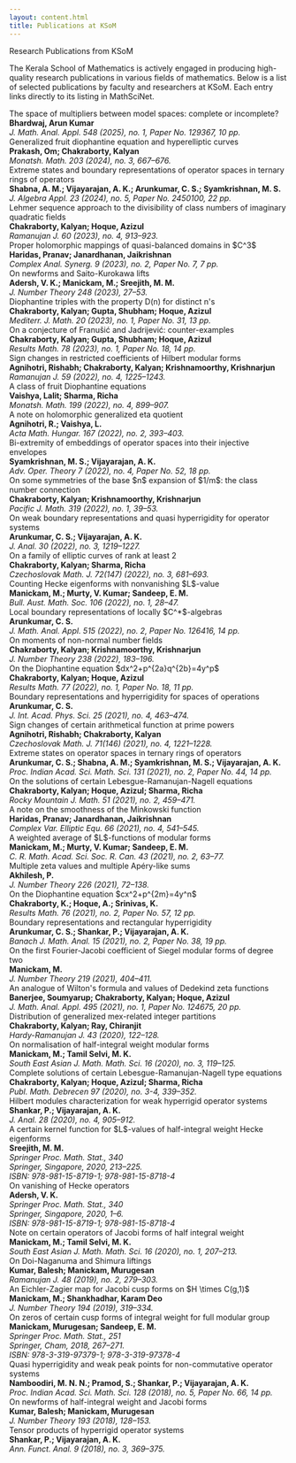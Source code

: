 ```yaml
---
layout: content.html
title: Publications at KSoM
---
```


<div class="main-full-width" id="main-content-start">

<section class="static-section" id="publications-intro">
  <div class="accordion-header">Research Publications from KSoM</div>
  <div class="accordion-content static-content">
    <p>The Kerala School of Mathematics is actively engaged in producing high-quality research publications in various fields of mathematics. Below is a list of selected publications by faculty and researchers at KSoM. Each entry links directly to its listing in MathSciNet.</p>
  </div>
</section>

<section class="accordion-item default-bg" data-direct-link="true" data-learn-more-url="https://mathscinet.ams.org/mathscinet/article?mr=4864900">
  <div class="accordion-header">The space of multipliers between model spaces: complete or incomplete?</div>
  <div class="accordion-snippet">
    <strong>Bhardwaj, Arun Kumar</strong><br/>
    <em>J. Math. Anal. Appl. 548 (2025), no. 1, Paper No. 129367, 10 pp.</em>
  </div>
</section>

<section class="accordion-item alt-bg" data-direct-link="true" data-learn-more-url="https://mathscinet.ams.org/mathscinet/article?mr=4704787">
  <div class="accordion-header">Generalized fruit diophantine equation and hyperelliptic curves</div>
  <div class="accordion-snippet">
    <strong>Prakash, Om; Chakraborty, Kalyan</strong><br/>
    <em>Monatsh. Math. 203 (2024), no. 3, 667–676.</em>
  </div>
</section>

<section class="accordion-item default-bg" data-direct-link="true" data-learn-more-url="https://mathscinet.ams.org/mathscinet/article?mr=4692620">
  <div class="accordion-header">Extreme states and boundary representations of operator spaces in ternary rings of operators</div>
  <div class="accordion-snippet">
    <strong>Shabna, A. M.; Vijayarajan, A. K.; Arunkumar, C. S.; Syamkrishnan, M. S.</strong><br/>
    <em>J. Algebra Appl. 23 (2024), no. 5, Paper No. 2450100, 22 pp.</em>
  </div>
</section>

<section class="accordion-item alt-bg" data-direct-link="true" data-learn-more-url="https://mathscinet.ams.org/mathscinet/article?mr=4565132">
  <div class="accordion-header">Lehmer sequence approach to the divisibility of class numbers of imaginary quadratic fields</div>
  <div class="accordion-snippet">
    <strong>Chakraborty, Kalyan; Hoque, Azizul</strong><br/>
    <em>Ramanujan J. 60 (2023), no. 4, 913–923.</em>
  </div>
</section>

<section class="accordion-item default-bg" data-direct-link="true" data-learn-more-url="https://mathscinet.ams.org/mathscinet/article?mr=4558996">
  <div class="accordion-header">Proper holomorphic mappings of quasi-balanced domains in $C^3$</div>
  <div class="accordion-snippet">
    <strong>Haridas, Pranav; Janardhanan, Jaikrishnan</strong><br/>
    <em>Complex Anal. Synerg. 9 (2023), no. 2, Paper No. 7, 7 pp.</em>
  </div>
</section>

<section class="accordion-item alt-bg" data-direct-link="true" data-learn-more-url="https://mathscinet.ams.org/mathscinet/article?mr=4556156">
  <div class="accordion-header">On newforms and Saito-Kurokawa lifts</div>
  <div class="accordion-snippet">
    <strong>Adersh, V. K.; Manickam, M.; Sreejith, M. M.</strong><br/>
    <em>J. Number Theory 248 (2023), 27–53.</em>
  </div>
</section>

<section class="accordion-item default-bg" data-direct-link="true" data-learn-more-url="https://mathscinet.ams.org/mathscinet/article?mr=4520283">
  <div class="accordion-header">Diophantine triples with the property D(n) for distinct n's</div>
  <div class="accordion-snippet">
    <strong>Chakraborty, Kalyan; Gupta, Shubham; Hoque, Azizul</strong><br/>
    <em>Mediterr. J. Math. 20 (2023), no. 1, Paper No. 31, 13 pp.</em>
  </div>
</section>

<section class="accordion-item alt-bg" data-direct-link="true" data-learn-more-url="https://mathscinet.ams.org/mathscinet/article?mr=4512671">
  <div class="accordion-header">On a conjecture of Franušić and Jadrijević: counter-examples</div>
  <div class="accordion-snippet">
    <strong>Chakraborty, Kalyan; Gupta, Shubham; Hoque, Azizul</strong><br/>
    <em>Results Math. 78 (2023), no. 1, Paper No. 18, 14 pp.</em>
  </div>
</section>

<section class="accordion-item default-bg" data-direct-link="true" data-learn-more-url="https://mathscinet.ams.org/mathscinet/article?mr=4507208">
  <div class="accordion-header">Sign changes in restricted coefficients of Hilbert modular forms</div>
  <div class="accordion-snippet">
    <strong>Agnihotri, Rishabh; Chakraborty, Kalyan; Krishnamoorthy, Krishnarjun</strong><br/>
    <em>Ramanujan J. 59 (2022), no. 4, 1225–1243.</em>
  </div>
</section>

<section class="accordion-item alt-bg" data-direct-link="true" data-learn-more-url="https://mathscinet.ams.org/mathscinet/article?mr=4497174">
  <div class="accordion-header">A class of fruit Diophantine equations</div>
  <div class="accordion-snippet">
    <strong>Vaishya, Lalit; Sharma, Richa</strong><br/>
    <em>Monatsh. Math. 199 (2022), no. 4, 899–907.</em>
  </div>
</section>

<section class="accordion-item default-bg" data-direct-link="true" data-learn-more-url="https://mathscinet.ams.org/mathscinet/article?mr=4487617">
  <div class="accordion-header">A note on holomorphic generalized eta quotient</div>
  <div class="accordion-snippet">
    <strong>Agnihotri, R.; Vaishya, L.</strong><br/>
    <em>Acta Math. Hungar. 167 (2022), no. 2, 393–403.</em>
  </div>
</section>

<section class="accordion-item alt-bg" data-direct-link="true" data-learn-more-url="https://mathscinet.ams.org/mathscinet/article?mr=4476931">
  <div class="accordion-header">Bi-extremity of embeddings of operator spaces into their injective envelopes</div>
  <div class="accordion-snippet">
    <strong>Syamkrishnan, M. S.; Vijayarajan, A. K.</strong><br/>
    <em>Adv. Oper. Theory 7 (2022), no. 4, Paper No. 52, 18 pp.</em>
  </div>
</section>

<section class="accordion-item default-bg" data-direct-link="true" data-learn-more-url="https://mathscinet.ams.org/mathscinet/article?mr=4475673">
  <div class="accordion-header">On some symmetries of the base $n$ expansion of $1/m$: the class number connection</div>
  <div class="accordion-snippet">
    <strong>Chakraborty, Kalyan; Krishnamoorthy, Krishnarjun</strong><br/>
    <em>Pacific J. Math. 319 (2022), no. 1, 39–53.</em>
  </div>
</section>

<section class="accordion-item alt-bg" data-direct-link="true" data-learn-more-url="https://mathscinet.ams.org/mathscinet/article?mr=4467987">
  <div class="accordion-header">On weak boundary representations and quasi hyperrigidity for operator systems</div>
  <div class="accordion-snippet">
    <strong>Arunkumar, C. S.; Vijayarajan, A. K.</strong><br/>
    <em>J. Anal. 30 (2022), no. 3, 1219–1227.</em>
  </div>
</section>

<section class="accordion-item default-bg" data-direct-link="true" data-learn-more-url="https://mathscinet.ams.org/mathscinet/article?mr=4467935">
  <div class="accordion-header">On a family of elliptic curves of rank at least 2</div>
  <div class="accordion-snippet">
    <strong>Chakraborty, Kalyan; Sharma, Richa</strong><br/>
    <em>Czechoslovak Math. J. 72(147) (2022), no. 3, 681–693.</em>
  </div>
</section>

<section class="accordion-item alt-bg" data-direct-link="true" data-learn-more-url="https://mathscinet.ams.org/mathscinet/article?mr=4448940">
  <div class="accordion-header">Counting Hecke eigenforms with nonvanishing $L$-value</div>
  <div class="accordion-snippet">
    <strong>Manickam, M.; Murty, V. Kumar; Sandeep, E. M.</strong><br/>
    <em>Bull. Aust. Math. Soc. 106 (2022), no. 1, 28–47.</em>
  </div>
</section>

<section class="accordion-item default-bg" data-direct-link="true" data-learn-more-url="https://mathscinet.ams.org/mathscinet/article?mr=4441454">
  <div class="accordion-header">Local boundary representations of locally $C^*$-algebras</div>
  <div class="accordion-snippet">
    <strong>Arunkumar, C. S.</strong><br/>
    <em>J. Math. Anal. Appl. 515 (2022), no. 2, Paper No. 126416, 14 pp.</em>
  </div>
</section>

<section class="accordion-item alt-bg" data-direct-link="true" data-learn-more-url="https://mathscinet.ams.org/mathscinet/article?mr=4430097">
  <div class="accordion-header">On moments of non-normal number fields</div>
  <div class="accordion-snippet">
    <strong>Chakraborty, Kalyan; Krishnamoorthy, Krishnarjun</strong><br/>
    <em>J. Number Theory 238 (2022), 183–196.</em>
  </div>
</section>

<section class="accordion-item default-bg" data-direct-link="true" data-learn-more-url="https://mathscinet.ams.org/mathscinet/article?mr=4344843">
  <div class="accordion-header">On the Diophantine equation $dx^2+p^{2a}q^{2b}=4y^p$</div>
  <div class="accordion-snippet">
    <strong>Chakraborty, Kalyan; Hoque, Azizul</strong><br/>
    <em>Results Math. 77 (2022), no. 1, Paper No. 18, 11 pp.</em>
  </div>
</section>

<section class="accordion-item alt-bg" data-direct-link="true" data-learn-more-url="https://mathscinet.ams.org/mathscinet/article?mr=4363224">
  <div class="accordion-header">Boundary representations and hyperrigidity for spaces of operations</div>
  <div class="accordion-snippet">
    <strong>Arunkumar, C. S.</strong><br/>
    <em>J. Int. Acad. Phys. Sci. 25 (2021), no. 4, 463–474.</em>
  </div>
</section>

<section class="accordion-item default-bg" data-direct-link="true" data-learn-more-url="https://mathscinet.ams.org/mathscinet/article?mr=4339124">
  <div class="accordion-header">Sign changes of certain arithmetical function at prime powers</div>
  <div class="accordion-snippet">
    <strong>Agnihotri, Rishabh; Chakraborty, Kalyan</strong><br/>
    <em>Czechoslovak Math. J. 71(146) (2021), no. 4, 1221–1228.</em>
  </div>
</section>

<section class="accordion-item alt-bg" data-direct-link="true" data-learn-more-url="https://mathscinet.ams.org/mathscinet/article?mr=4338047">
  <div class="accordion-header">Extreme states on operator spaces in ternary rings of operators</div>
  <div class="accordion-snippet">
    <strong>Arunkumar, C. S.; Shabna, A. M.; Syamkrishnan, M. S.; Vijayarajan, A. K.</strong><br/>
    <em>Proc. Indian Acad. Sci. Math. Sci. 131 (2021), no. 2, Paper No. 44, 14 pp.</em>
  </div>
</section>

<section class="accordion-item default-bg" data-direct-link="true" data-learn-more-url="https://mathscinet.ams.org/mathscinet/article?mr=4278721">
  <div class="accordion-header">On the solutions of certain Lebesgue-Ramanujan-Nagell equations</div>
  <div class="accordion-snippet">
    <strong>Chakraborty, Kalyan; Hoque, Azizul; Sharma, Richa</strong><br/>
    <em>Rocky Mountain J. Math. 51 (2021), no. 2, 459–471.</em>
  </div>
</section>

<section class="accordion-item alt-bg" data-direct-link="true" data-learn-more-url="https://mathscinet.ams.org/mathscinet/article?mr=4224759">
  <div class="accordion-header">A note on the smoothness of the Minkowski function</div>
  <div class="accordion-snippet">
    <strong>Haridas, Pranav; Janardhanan, Jaikrishnan</strong><br/>
    <em>Complex Var. Elliptic Equ. 66 (2021), no. 4, 541–545.</em>
  </div>
</section>

<section class="accordion-item default-bg" data-direct-link="true" data-learn-more-url="https://mathscinet.ams.org/mathscinet/article?mr=4259511">
  <div class="accordion-header">A weighted average of $L$-functions of modular forms</div>
  <div class="accordion-snippet">
    <strong>Manickam, M.; Murty, V. Kumar; Sandeep, E. M.</strong><br/>
    <em>C. R. Math. Acad. Sci. Soc. R. Can. 43 (2021), no. 2, 63–77.</em>
  </div>
</section>

<section class="accordion-item alt-bg" data-direct-link="true" data-learn-more-url="https://mathscinet.ams.org/mathscinet/article?mr=4239717">
  <div class="accordion-header">Multiple zeta values and multiple Apéry-like sums</div>
  <div class="accordion-snippet">
    <strong>Akhilesh, P.</strong><br/>
    <em>J. Number Theory 226 (2021), 72–138.</em>
  </div>
</section>

<section class="accordion-item default-bg" data-direct-link="true" data-learn-more-url="https://mathscinet.ams.org/mathscinet/article?mr=4228926">
  <div class="accordion-header">On the Diophantine equation $cx^2+p^{2m}=4y^n$</div>
  <div class="accordion-snippet">
    <strong>Chakraborty, K.; Hoque, A.; Srinivas, K.</strong><br/>
    <em>Results Math. 76 (2021), no. 2, Paper No. 57, 12 pp.</em>
  </div>
</section>

<section class="accordion-item alt-bg" data-direct-link="true" data-learn-more-url="https://mathscinet.ams.org/mathscinet/article?mr=4227156">
  <div class="accordion-header">Boundary representations and rectangular hyperrigidity</div>
  <div class="accordion-snippet">
    <strong>Arunkumar, C. S.; Shankar, P.; Vijayarajan, A. K.</strong><br/>
    <em>Banach J. Math. Anal. 15 (2021), no. 2, Paper No. 38, 19 pp.</em>
  </div>
</section>

<section class="accordion-item default-bg" data-direct-link="true" data-learn-more-url="https://mathscinet.ams.org/mathscinet/article?mr=4177527">
  <div class="accordion-header">On the first Fourier-Jacobi coefficient of Siegel modular forms of degree two</div>
  <div class="accordion-snippet">
    <strong>Manickam, M.</strong><br/>
    <em>J. Number Theory 219 (2021), 404–411.</em>
  </div>
</section>

<section class="accordion-item alt-bg" data-direct-link="true" data-learn-more-url="https://mathscinet.ams.org/mathscinet/article?mr=4172840">
  <div class="accordion-header">An analogue of Wilton's formula and values of Dedekind zeta functions</div>
  <div class="accordion-snippet">
    <strong>Banerjee, Soumyarup; Chakraborty, Kalyan; Hoque, Azizul</strong><br/>
    <em>J. Math. Anal. Appl. 495 (2021), no. 1, Paper No. 124675, 20 pp.</em>
  </div>
</section>

<section class="accordion-item default-bg" data-direct-link="true" data-learn-more-url="https://mathscinet.ams.org/mathscinet/article?mr=4298491">
  <div class="accordion-header">Distribution of generalized mex-related integer partitions</div>
  <div class="accordion-snippet">
    <strong>Chakraborty, Kalyan; Ray, Chiranjit</strong><br/>
    <em>Hardy-Ramanujan J. 43 (2020), 122–128.</em>
  </div>
</section>

<section class="accordion-item alt-bg" data-direct-link="true" data-learn-more-url="https://mathscinet.ams.org/mathscinet/article?mr=4199699">
  <div class="accordion-header">On normalisation of half-integral weight modular forms</div>
  <div class="accordion-snippet">
    <strong>Manickam, M.; Tamil Selvi, M. K.</strong><br/>
    <em>South East Asian J. Math. Math. Sci. 16 (2020), no. 3, 119–125.</em>
  </div>
</section>

<section class="accordion-item default-bg" data-direct-link="true" data-learn-more-url="https://mathscinet.ams.org/mathscinet/article?mr=4194065">
  <div class="accordion-header">Complete solutions of certain Lebesgue-Ramanujan-Nagell type equations</div>
  <div class="accordion-snippet">
    <strong>Chakraborty, Kalyan; Hoque, Azizul; Sharma, Richa</strong><br/>
    <em>Publ. Math. Debrecen 97 (2020), no. 3-4, 339–352.</em>
  </div>
</section>

<section class="accordion-item alt-bg" data-direct-link="true" data-learn-more-url="https://mathscinet.ams.org/mathscinet/article?mr=4181904">
  <div class="accordion-header">Hilbert modules characterization for weak hyperrigid operator systems</div>
  <div class="accordion-snippet">
    <strong>Shankar, P.; Vijayarajan, A. K.</strong><br/>
    <em>J. Anal. 28 (2020), no. 4, 905–912.</em>
  </div>
</section>

<section class="accordion-item default-bg" data-direct-link="true" data-learn-more-url="https://mathscinet.ams.org/mathscinet/article?mr=4179377">
  <div class="accordion-header">A certain kernel function for $L$-values of half-integral weight Hecke eigenforms</div>
  <div class="accordion-snippet">
    <strong>Sreejith, M. M.</strong><br/>
    <em>Springer Proc. Math. Stat., 340<br/>Springer, Singapore, 2020, 213–225.</em><br/>
    <em>ISBN: 978-981-15-8719-1; 978-981-15-8718-4</em>
  </div>
</section>

<section class="accordion-item alt-bg" data-direct-link="true" data-learn-more-url="https://mathscinet.ams.org/mathscinet/article?mr=4179364">
  <div class="accordion-header">On vanishing of Hecke operators</div>
  <div class="accordion-snippet">
    <strong>Adersh, V. K.</strong><br/>
    <em>Springer Proc. Math. Stat., 340<br/>Springer, Singapore, 2020, 1–6.</em><br/>
    <em>ISBN: 978-981-15-8719-1; 978-981-15-8718-4</em>
  </div>
</section>

<section class="accordion-item default-bg" data-direct-link="true" data-learn-more-url="https://mathscinet.ams.org/mathscinet/article?mr=4146238">
  <div class="accordion-header">Note on certain operators of Jacobi forms of half integral weight</div>
  <div class="accordion-snippet">
    <strong>Manickam, M.; Tamil Selvi, M. K.</strong><br/>
    <em>South East Asian J. Math. Math. Sci. 16 (2020), no. 1, 207–213.</em>
  </div>
</section>

<section class="accordion-item alt-bg" data-direct-link="true" data-learn-more-url="https://mathscinet.ams.org/mathscinet/article?mr=3911789">
  <div class="accordion-header">On Doi-Naganuma and Shimura liftings</div>
  <div class="accordion-snippet">
    <strong>Kumar, Balesh; Manickam, Murugesan</strong><br/>
    <em>Ramanujan J. 48 (2019), no. 2, 279–303.</em>
  </div>
</section>

<section class="accordion-item default-bg" data-direct-link="true" data-learn-more-url="https://mathscinet.ams.org/mathscinet/article?mr=3860478">
  <div class="accordion-header">An Eichler-Zagier map for Jacobi cusp forms on $H \times C(g,1)$</div>
  <div class="accordion-snippet">
    <strong>Manickam, M.; Shankhadhar, Karam Deo</strong><br/>
    <em>J. Number Theory 194 (2019), 319–334.</em>
  </div>
</section>

<section class="accordion-item alt-bg" data-direct-link="true" data-learn-more-url="https://mathscinet.ams.org/mathscinet/article?mr=3880391">
  <div class="accordion-header">On zeros of certain cusp forms of integral weight for full modular group</div>
  <div class="accordion-snippet">
    <strong>Manickam, Murugesan; Sandeep, E. M.</strong><br/>
    <em>Springer Proc. Math. Stat., 251<br/>Springer, Cham, 2018, 267–271.</em><br/>
    <em>ISBN: 978-3-319-97379-1; 978-3-319-97378-4</em>
  </div>
</section>

<section class="accordion-item default-bg" data-direct-link="true" data-learn-more-url="https://mathscinet.ams.org/mathscinet/article?mr=3869539">
  <div class="accordion-header">Quasi hyperrigidity and weak peak points for non-commutative operator systems</div>
  <div class="accordion-snippet">
    <strong>Namboodiri, M. N. N.; Pramod, S.; Shankar, P.; Vijayarajan, A. K.</strong><br/>
    <em>Proc. Indian Acad. Sci. Math. Sci. 128 (2018), no. 5, Paper No. 66, 14 pp.</em>
  </div>
</section>

<section class="accordion-item alt-bg" data-direct-link="true" data-learn-more-url="https://mathscinet.ams.org/mathscinet/article?mr=3846804">
  <div class="accordion-header">On newforms of half-integral weight and Jacobi forms</div>
  <div class="accordion-snippet">
    <strong>Kumar, Balesh; Manickam, Murugesan</strong><br/>
    <em>J. Number Theory 193 (2018), 128–153.</em>
  </div>
</section>

<section class="accordion-item default-bg" data-direct-link="true" data-learn-more-url="https://mathscinet.ams.org/mathscinet/article?mr=3835224">
  <div class="accordion-header">Tensor products of hyperrigid operator systems</div>
  <div class="accordion-snippet">
    <strong>Shankar, P.; Vijayarajan, A. K.</strong><br/>
    <em>Ann. Funct. Anal. 9 (2018), no. 3, 369–375.</em>
  </div>
</section>

</div>
